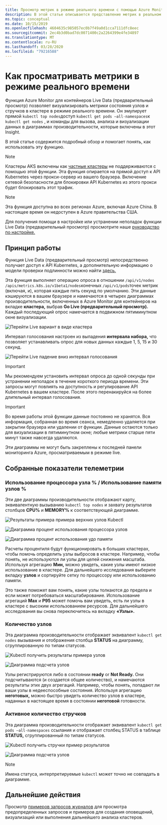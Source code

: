 ```yaml
---
title: Просмотр метрик в режиме реального времени с помощью Azure Monitor для контейнеров Документы Майкрософт
description: В этой статье описывается представление метрик в реальном времени без использования kubectl с Azure Monitor для контейнеров.
ms.topic: conceptual
ms.date: 10/15/2019
ms.openlocfilehash: 4604635c985057ec0b7f49a0d1cca7111dfc8eec
ms.sourcegitcommit: 2ec4b3d0bad7dc0071400c2a2264399e4fe34897
ms.translationtype: MT
ms.contentlocale: ru-RU
ms.lasthandoff: 03/28/2020
ms.locfileid: "79216588"
---
```

# <a name="how-to-view-metrics-in-real-time"></a>Как просматривать метрики в режиме реального времени

Функция Azure Monitor для контейнеров Live Data (предварительный просмотр) позволяет визуализировать метрики состояния узлов и стручков в кластере в режиме реального времени. Он эмулирует прямой `kubectl top nodes`доступ `kubectl get pods –all-namespaces`к `kubectl get nodes` , и команды для вызова, анализа и визуализации данных в диаграммах производительности, которые включены в этот Insight. 

В этой статье содержится подробный обзор и помогает понять, как использовать эту функцию.  

>[!NOTE]
>Кластеры AKS включены как [частные кластеры](https://azure.microsoft.com/updates/aks-private-cluster/) не поддерживаются с помощью этой функции. Эта функция опирается на прямой доступ к API Kubernetes через прокси-сервер из вашего браузера. Включение сетевой безопасности для блокировки API Kubernetes из этого прокси будет блокировать этот трафик. 

>[!NOTE]
>Эта функция доступна во всех регионах Azure, включая Azure China. В настоящее время он недоступен в Azure правительства США.

Для получения помощи в настройке или устранении неполадок функции Live Data (предварительный просмотр) просмотрите наше [руководство по настройке.](container-insights-livedata-setup.md)

## <a name="how-it-works"></a>Принцип работы 

Функция Live Data (предварительный просмотр) непосредственно получает доступ к API Kubernetes, а дополнительную информацию о модели проверки подлинности можно найти [здесь.](https://kubernetes.io/docs/concepts/overview/kubernetes-api/) 

Эта функция выполняет операцию опроса в отношении `/api/v1/nodes` `/apis/metrics.k8s.io/v1beta1/nodes`конечных `/api/v1/pods`точек метрик (включая, и), которая каждые пять секунд по умолчанию. Эти данные кэшируются в вашем браузере и намечаются в четырех диаграммах производительности, включенных в Azure Monitor для контейнеров на вкладке **кластера,** выбрав **Go Live (предварительный просмотр).** Каждый последующий опрос намечается в подвижном пятиминутном окне визуализации. 

![Перейти Live вариант в виде кластера](./media/container-insights-livedata-metrics/cluster-view-go-live-example-01.png)

Интервал голосования настроен из выпадения **интервала набора,** что позволяет устанавливать опрос для новых данных каждые 1, 5, 15 и 30 секунд. 

![Перейти Live падение вниз интервал голосования](./media/container-insights-livedata-metrics/cluster-view-polling-interval-dropdown.png)

>[!IMPORTANT]
>Мы рекомендуем установить интервал опроса до одной секунды при устранении неполадок в течение короткого периода времени. Эти запросы могут повлиять на доступность и регулирование API Kubernetes в вашем кластере. После этого перенакируйся на более длительный интервал голосования. 

>[!IMPORTANT]
>Во время работы этой функции данные постоянно не хранятся. Вся информация, собранная во время сеанса, немедленно удаляется при закрытии браузера или удалении от функции. Данные остаются только для визуализации в пятиминутном окне; любые метрики старше пяти минут также навсегда удаляются.

Эти диаграммы не могут быть закреплены к последней панели мониторинга Azure, просматриваемым в режиме live.

## <a name="metrics-captured"></a>Собранные показатели телеметрии

### <a name="node-cpu-utilization---node-memory-utilization-"></a>Использование процессора узла % / Использование памяти узлов % 

Эти две диаграммы производительности отображают карту, эквивалентную вызыванию `kubectl top nodes` и захвату результатов столбцов **CPU%** и **MEMORY%** к соответствующей диаграмме. 

![Результаты примера примера верхних узлов Kubectl](./media/container-insights-livedata-metrics/kubectl-top-nodes-example.png)

![Диаграмма процент использования процессора узлов](./media/container-insights-livedata-metrics/cluster-view-node-cpu-util.png)

![Диаграмма процент использования удо памяти](./media/container-insights-livedata-metrics/cluster-view-node-memory-util.png)

Расчеты процентиля будут функционировать в больших кластерах, чтобы помочь определить узлы выбросов в кластере. Например, чтобы понять, не используются ли узлы для целей снижения масштаба. Используя агрегацию **Мин,** можно увидеть, какие узлы имеют низкое использование в кластере. Для дальнейшего исследования выберите вкладку **узлов** и сортируйте сетку по процессору или использованию памяти.

Это также поможет вам понять, какие узлы толкаются до предела и если может потребоваться масштабирование. Использование агрегаций **Max** и **P95** может помочь вам увидеть, есть ли узлы в кластере с высоким использованием ресурсов. Для дальнейшего исследования вы снова переключитесь на вкладку **«Узлы».**

### <a name="node-count"></a>Количество узлов

Эта диаграмма производительности отображает эквивалент `kubectl get nodes` вызывания и отображения столбца **STATUS** на диаграмму, сгруппированную по типам статусов.

![Kubectl получить результаты примера узлов](./media/container-insights-livedata-metrics/kubectl-get-nodes-example.png)

![Диаграмма подсчета узлов](./media/container-insights-livedata-metrics/cluster-view-node-count-01.png)

Узлы регистрируются либо в состоянии **ready** or **Not Ready.** Они подсчитываются (и создается общее количество), и намечаются результаты этих двух агрегаций.
Например, чтобы понять, попадают ли ваши узлы в недееспособные состояния. Используя агрегацию **неготовых,** можно быстро увидеть количество узлов в кластере, наданных в настоящее время в состоянии **неготовой** готовности.

### <a name="active-pod-count"></a>Активное количество стручков

Эта диаграмма производительности отображает эквивалент `kubectl get pods –all-namespaces` ссылания и отображает столбец STATUS в таблице **STATUS,** сгруппированный по типам статусов.

![Kubectl получить стручки пример результатов](./media/container-insights-livedata-metrics/kubectl-get-pods-example.png)

![Диаграмма подсчета узлов](./media/container-insights-livedata-metrics/cluster-view-node-pod-count.png)

>[!NOTE]
>Имена статуса, интерпретируемые `kubectl` может точно не совпадать в диаграмме. 

## <a name="next-steps"></a>Дальнейшие действия

Просмотр [примеров запросов журналов](container-insights-log-search.md#search-logs-to-analyze-data) для просмотра предопределенных запросов и примеров для создания оповещений, визуализаций или выполнения дальнейшего анализа кластеров.
